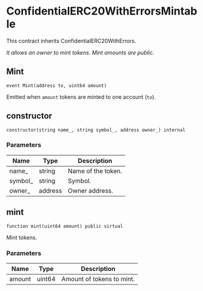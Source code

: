 # ConfidentialERC20WithErrorsMintable

This contract inherits ConfidentialERC20WithErrors.

_It allows an owner to mint tokens. Mint amounts are public._

## Mint

```solidity
event Mint(address to, uint64 amount)
```

Emitted when `amount` tokens are minted to one account (`to`).

## constructor

```solidity
constructor(string name_, string symbol_, address owner_) internal
```

### Parameters

| Name     | Type    | Description        |
| -------- | ------- | ------------------ |
| name\_   | string  | Name of the token. |
| symbol\_ | string  | Symbol.            |
| owner\_  | address | Owner address.     |

## mint

```solidity
function mint(uint64 amount) public virtual
```

Mint tokens.

### Parameters

| Name   | Type   | Description               |
| ------ | ------ | ------------------------- |
| amount | uint64 | Amount of tokens to mint. |
